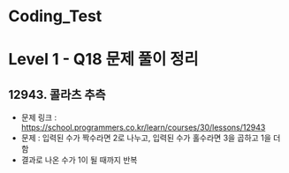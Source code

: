 # Coding_Test

# Level 1 - Q18 문제 풀이 정리

## 12943. 콜라츠 추측
- 문제 링크 : https://school.programmers.co.kr/learn/courses/30/lessons/12943
- 문제 : 입력된 수가 짝수라면 2로 나누고, 입력된 수가 홀수라면 3을 곱하고 1을 더함
- 결과로 나온 수가 1이 될 때까지 반복
